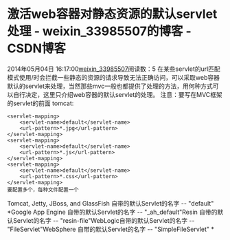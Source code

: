 # 激活web容器对静态资源的默认servlet处理 - weixin_33985507的博客 - CSDN博客
2014年05月04日 16:17:00[weixin_33985507](https://me.csdn.net/weixin_33985507)阅读数：5
在某些servlet的url匹配模式使用/时会拦截一些静态的资源的请求导致无法正确访问，可以采取web容器默认的servlet来处理，当然那些mvc一般也都提供了处理的方法，用何种方式可以自行决定，这里只介绍web容器的默认servlet的处理。
注意：要写在MVC框架的servlet的前面
tomcat:
```
<servlet-mapping> 
    <servlet-name>default</servlet-name>
    <url-pattern>*.jpg</url-pattern>   
</servlet-mapping>  
<servlet-mapping>     
    <servlet-name>default</servlet-name>  
    <url-pattern>*.js</url-pattern>  
</servlet-mapping>  
<servlet-mapping>      
    <servlet-name>default</servlet-name>     
    <url-pattern>*.css</url-pattern>    
</servlet-mapping>  
要配置多个，每种文件配置一个
```
Tomcat, Jetty, JBoss, and GlassFish 自带的默认Servlet的名字 -- "default"
*Google App Engine 自带的默认Servlet的名字 -- "_ah_default"Resin 自带的默认Servlet的名字 -- "resin-file"WebLogic自带的默认Servlet的名字  -- "FileServlet"WebSphere  自带的默认Servlet的名字 -- "SimpleFileServlet" *
